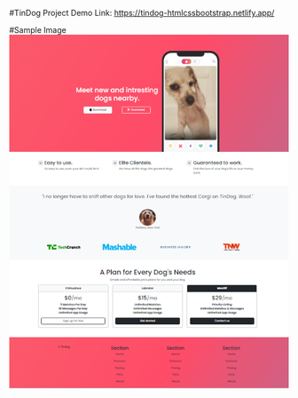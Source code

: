 #TinDog Project
Demo Link: https://tindog-htmlcssbootstrap.netlify.app/

#Sample Image
![Alt text](./images/TinDog.png)